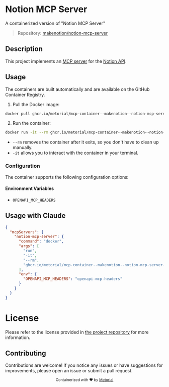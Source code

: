 
# Notion MCP Server

A containerized version of "Notion MCP Server"

> Repository: [makenotion/notion-mcp-server](https://github.com/makenotion/notion-mcp-server)

## Description

This project implements an [MCP server](https://spec.modelcontextprotocol.io/) for the [Notion API](https://developers.notion.com/reference/intro).


## Usage

The containers are built automatically and are available on the GitHub Container Registry.

1. Pull the Docker image:

```bash
docker pull ghcr.io/metorial/mcp-container--makenotion--notion-mcp-server--notion-mcp-server
```

2. Run the container:

```bash
docker run -it --rm ghcr.io/metorial/mcp-container--makenotion--notion-mcp-server--notion-mcp-server 
```

- `--rm` removes the container after it exits, so you don't have to clean up manually.
- `-it` allows you to interact with the container in your terminal.


### Configuration

The container supports the following configuration options:




#### Environment Variables

- `OPENAPI_MCP_HEADERS`




## Usage with Claude

```json
{
  "mcpServers": {
    "notion-mcp-server": {
      "command": "docker",
      "args": [
        "run",
        "-it",
        "--rm",
        "ghcr.io/metorial/mcp-container--makenotion--notion-mcp-server--notion-mcp-server"
      ],
      "env": {
        "OPENAPI_MCP_HEADERS": "openapi-mcp-headers"
      }
    }
  }
}
```

# License

Please refer to the license provided in [the project repository](https://github.com/makenotion/notion-mcp-server) for more information.

## Contributing

Contributions are welcome! If you notice any issues or have suggestions for improvements, please open an issue or submit a pull request.

<div align="center">
  <sub>Containerized with ❤️ by <a href="https://metorial.com">Metorial</a></sub>
</div>
  